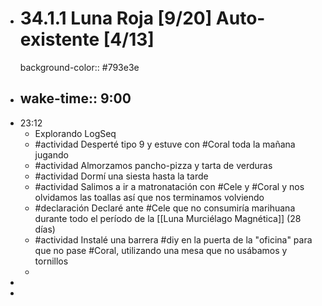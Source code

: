 - # 34.1.1 Luna Roja [9/20] Auto-existente [4/13]
  background-color:: #793e3e
- wake-time::  9:00
	-
- 23:12
	- Explorando LogSeq
	- #actividad Desperté tipo 9 y estuve con #Coral toda la mañana jugando
	- #actividad Almorzamos pancho-pizza y tarta de verduras
	- #actividad Dormí una siesta hasta la tarde
	- #actividad Salimos a ir a matronatación con #Cele y #Coral y nos olvidamos las toallas así que nos terminamos volviendo
	- #declaración Declaré ante #Cele que no consumiría marihuana durante todo el período de la [[Luna Murciélago Magnética]] (28 días)
	- #actividad Instalé una barrera #diy en la puerta de la "oficina" para que no pase #Coral, utilizando una mesa que no usábamos y tornillos
	-
-
-